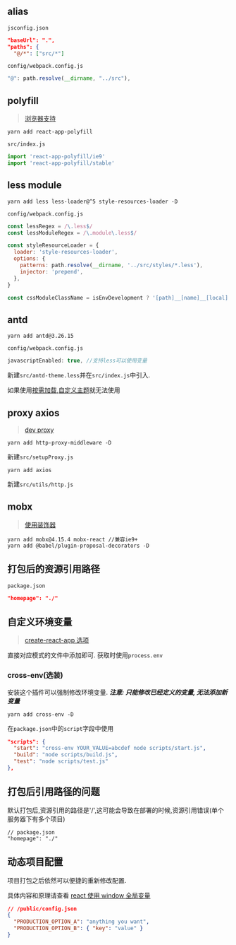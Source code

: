 ## alias

`jsconfig.json`

```json
"baseUrl": ".",
"paths": {
  "@/*": ["src/*"]
```

`config/webpack.config.js`

```js
"@": path.resolve(__dirname, "../src"),
```

## polyfill

> [浏览器支持](https://create-react-app.dev/docs/supported-browsers-features/#supported-language-features)

```
yarn add react-app-polyfill
```

`src/index.js`

```js
import 'react-app-polyfill/ie9'
import 'react-app-polyfill/stable'
```

## less module

```
yarn add less less-loader@^5 style-resources-loader -D
```

`config/webpack.config.js`

```js
const lessRegex = /\.less$/
const lessModuleRegex = /\.module\.less$/

const styleResourceLoader = {
  loader: 'style-resources-loader',
  options: {
    patterns: path.resolve(__dirname, '../src/styles/*.less'),
    injector: 'prepend',
  },
}

const cssModuleClassName = isEnvDevelopment ? '[path]__[name]__[local]' : '[hash:base64:10]'
```

## antd

```
yarn add antd@3.26.15
```

`config/webpack.config.js`

```js
javascriptEnabled: true, //支持less可以使用变量
```

新建`src/antd-theme.less`并在`src/index.js`中引入.

如果使用[按需加载](https://3x.ant.design/docs/react/introduce-cn#%E6%8C%89%E9%9C%80%E5%8A%A0%E8%BD%BD),[自定义主题](https://3x.ant.design/docs/react/customize-theme-cn#%E5%9C%A8-create-react-app-%E4%B8%AD%E5%AE%9A%E5%88%B6%E4%B8%BB%E9%A2%98)就无法使用

## proxy axios

> [dev proxy](https://create-react-app.dev/docs/proxying-api-requests-in-development/#configuring-the-proxy-manually)

```
yarn add http-proxy-middleware -D
```

新建`src/setupProxy.js`

```
yarn add axios
```

新建`src/utils/http.js`

## mobx

> [使用装饰器](https://mobx.js.org/best/decorators.html#enabling-decorator-syntax)

```
yarn add mobx@4.15.4 mobx-react //兼容ie9+
yarn add @babel/plugin-proposal-decorators -D
```

## 打包后的资源引用路径

`package.json`

```json
"homepage": "./"
```

## 自定义环境变量

> [create-react-app 选项](https://create-react-app.dev/docs/adding-custom-environment-variables)

直接对应模式的文件中添加即可. 获取时使用`process.env`

### cross-env(选装)

安装这个插件可以强制修改环境变量. **_注意: 只能修改已经定义的变量, 无法添加新变量_**

```
yarn add cross-env -D
```

在`package.json`中的`script`字段中使用

```json
"scripts": {
  "start": "cross-env YOUR_VALUE=abcdef node scripts/start.js",
  "build": "node scripts/build.js",
  "test": "node scripts/test.js"
},
```

## 打包后引用路径的问题

默认打包后,资源引用的路径是'/',这可能会导致在部署的时候,资源引用错误(单个服务器下有多个项目)

```
// package.json
"homepage": "./"
```

## 动态项目配置

项目打包之后依然可以便捷的重新修改配置.

具体内容和原理请查看 [react 使用 window 全局变量](https://darcrandex.github.io/src/posts/react-use-global-variables.html)

```json
// /public/config.json
{
  "PRODUCTION_OPTION_A": "anything you want",
  "PRODUCTION_OPTION_B": { "key": "value" }
}
```

